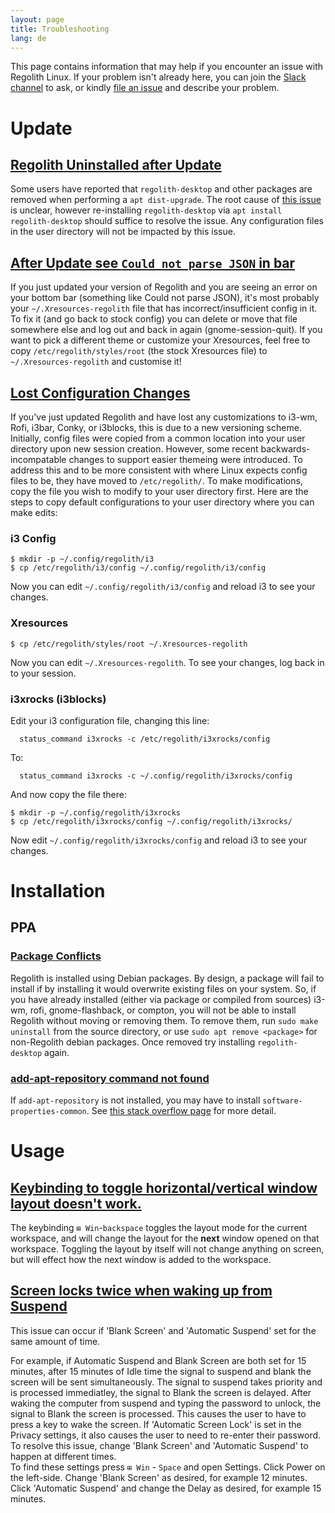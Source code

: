 ```yaml
---
layout: page
title: Troubleshooting
lang: de
---
```


This page contains information that may help if you encounter an issue with Regolith Linux. If your problem isn't already here, you can join the [Slack channel](https://regolith-linux.herokuapp.com/) to ask, or kindly [file an issue](https://github.com/regolith-linux/regolith-desktop/issues) and describe your problem.

# Update

## [Regolith Uninstalled after Update](#uninstalled)

Some users have reported that `regolith-desktop` and other packages are removed when performing a `apt dist-upgrade`.  The root cause of [this issue](https://github.com/regolith-linux/regolith-desktop/issues/120) is unclear, however re-installing `regolith-desktop` via `apt install regolith-desktop` should suffice to resolve the issue.  Any configuration files in the user directory will not be impacted by this issue.

## [After Update see `Could not parse JSON` in bar](#outdated-xresources)

If you just updated your version of Regolith and you are seeing an error on your bottom bar (something like Could not parse JSON), it's most probably your `~/.Xresources-regolith` file that has incorrect/insufficient config in it. To fix it (and go back to stock config) you can delete or move that file somewhere else and log out and back in again (gnome-session-quit). If you want to pick a different theme or customize your Xresources, feel free to copy `/etc/regolith/styles/root` (the stock Xresources file) to `~/.Xresources-regolith` and customise it!

## [Lost Configuration Changes](#where-is-config)

If you've just updated Regolith and have lost any customizations to i3-wm, Rofi, i3bar, Conky, or i3blocks, this is due to a new versioning scheme.  Initially, config files were copied from a common location into your user directory upon new session creation.  However, some recent backwards-incompatable changes to support easier themeing were introduced.  To address this and to be more consistent with where Linux expects config files to be, they have moved to `/etc/regolith/`.  To make modifications, copy the file you wish to modify to your user directory first.  Here are the steps to copy default configurations to your user directory where you can make edits:

### i3 Config
```
$ mkdir -p ~/.config/regolith/i3
$ cp /etc/regolith/i3/config ~/.config/regolith/i3/config
```
Now you can edit `~/.config/regolith/i3/config` and reload i3 to see your changes.

### Xresources
```
$ cp /etc/regolith/styles/root ~/.Xresources-regolith
```
Now you can edit `~/.Xresources-regolith`.  To see your changes, log back in to your session.

### i3xrocks (i3blocks)
Edit your i3 configuration file, changing this line:
```
  status_command i3xrocks -c /etc/regolith/i3xrocks/config
```

To:
```
  status_command i3xrocks -c ~/.config/regolith/i3xrocks/config
```

And now copy the file there:
```
$ mkdir -p ~/.config/regolith/i3xrocks
$ cp /etc/regolith/i3xrocks/config ~/.config/regolith/i3xrocks/
```
Now edit `~/.config/regolith/i3xrocks/config` and reload i3 to see your changes.

# Installation

## PPA

### [Package Conflicts](#package-conflict)
Regolith is installed using Debian packages. By design, a package will fail to install if by installing it would overwrite existing files on your system.  So, if you have already installed (either via package or compiled from sources) i3-wm, rofi, gnome-flashback, or compton, you will not be able to install Regolith without moving or removing them.  To remove them, run `sudo make uninstall` from the source directory, or use `sudo apt remove <package>` for non-Regolith debian packages.  Once removed try installing `regolith-desktop` again.

### [add-apt-repository command not found](#add-apt-repoistory)
If `add-apt-repository` is not installed, you may have to install `software-properties-common`. See [this stack overflow page](https://askubuntu.com/questions/493460/how-to-install-add-apt-repository-using-the-terminal) for more detail.

# Usage

## [Keybinding to toggle horizontal/vertical window layout doesn't work.](#layout-keybinding)

The keybinding `⊞ Win`-`backspace` toggles the layout mode for the current workspace, and will change the layout for the __next__ window opened on that workspace.  Toggling the layout by itself will not change anything on screen, but will effect how the next window is added to the workspace.

## [Screen locks twice when waking up from Suspend](#screen-lock)

This issue can occur if 'Blank Screen' and 'Automatic Suspend' set for the same amount of time.<br/>

For example, if Automatic Suspend and Blank Screen are both set for 15 minutes, after 15 minutes of Idle time the signal to suspend and blank the screen will be sent simultaneously.  The signal to suspend takes priority and is processed immediatley, the signal to Blank the screen is delayed. After waking the computer from suspend and typing the password to unlock, the signal to Blank the screen is processed.  This causes the user to have to press a key to wake the screen.  If 'Automatic Screen Lock' is set in the Privacy settings, it also causes the user to need to re-enter their password.
<br/>
To resolve this issue, change 'Blank Screen' and 'Automatic Suspend' to happen at different times.
<br/>
To find these settings press `⊞ Win` - `Space` and open Settings.  Click Power on the left-side. Change 'Blank Screen' as desired, for example 12 minutes.  Click 'Automatic Suspend' and change the Delay as desired, for example 15 minutes.